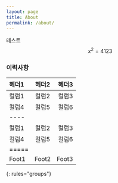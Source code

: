 ```yaml
---
layout: page
title: About
permalink: /about/
---
```


테스트 $$x^2=4123$$

### 이력사항
| 헤더1 | 헤더2 | 헤더3 |
|:--------|:-------:|--------:|
| 컬럼1   | 컬럼2   | 컬럼3   |
| 컬럼4   | 컬럼5   | 컬럼6   |
|----
| 컬럼1   | 컬럼2   | 컬럼3   |
| 컬럼4   | 컬럼5   | 컬럼6   |
|=====
| Foot1   | Foot2   | Foot3
{: rules="groups"}
